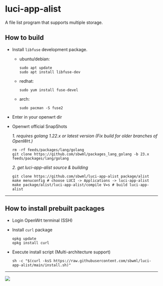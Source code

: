 # luci-app-alist

A file list program that supports multiple storage.

## How to build

- Install `libfuse` development package.

  - ubuntu/debian:
    ```shell
    sudo apt update
    sudo apt install libfuse-dev
    ```

  - redhat:
    ```shell
    sudo yum install fuse-devel
    ```

  - arch:
    ```shell
    sudo pacman -S fuse2
    ```

- Enter in your openwrt dir

- Openwrt official SnapShots

  *1. requires golang 1.22.x or latest version (Fix build for older branches of OpenWrt.)*
  ```shell
  rm -rf feeds/packages/lang/golang
  git clone https://github.com/sbwml/packages_lang_golang -b 23.x feeds/packages/lang/golang
  ```

  *2. get luci-app-alist source & building*
  ```shell
  git clone https://github.com/sbwml/luci-app-alist package/alist
  make menuconfig # choose LUCI -> Applications -> luci-app-alist
  make package/alist/luci-app-alist/compile V=s # build luci-app-alist
  ```

--------------

## How to install prebuilt packages

- Login OpenWrt terminal (SSH)

- Install `curl` package
  ```shell
  opkg update
  opkg install curl
  ```

- Execute install script (Multi-architecture support)
  ```shell
  sh -c "$(curl -ksS https://raw.githubusercontent.com/sbwml/luci-app-alist/main/install.sh)"
  ```

--------------

![](https://github.com/user-attachments/assets/cf0435ec-4aa4-4c12-bcab-18949e4ea840)

